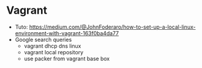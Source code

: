 # Vagrant

* Tuto: <https://medium.com/@JohnFoderaro/how-to-set-up-a-local-linux-environment-with-vagrant-163f0ba4da77>
* Google search queries
  * vagrant dhcp dns linux
  * vagrant local repository
  * use packer from vagrant base box
